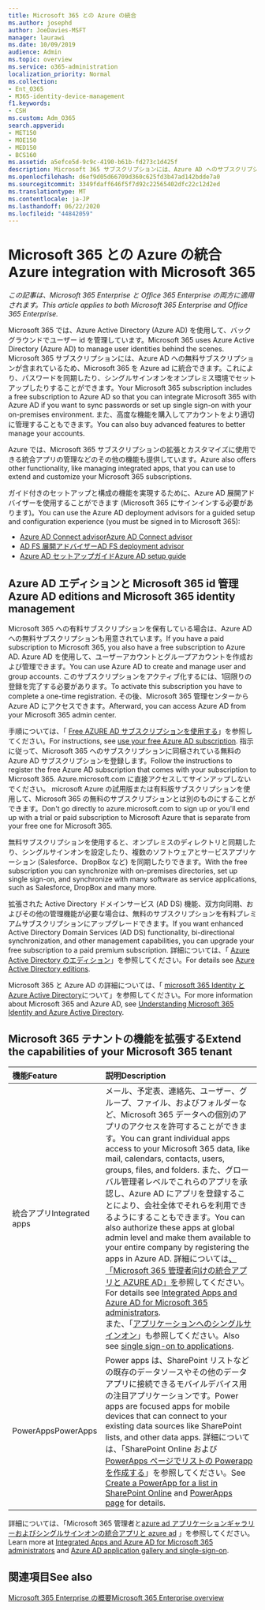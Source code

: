 ```yaml
---
title: Microsoft 365 との Azure の統合
ms.author: josephd
author: JoeDavies-MSFT
manager: laurawi
ms.date: 10/09/2019
audience: Admin
ms.topic: overview
ms.service: o365-administration
localization_priority: Normal
ms.collection:
- Ent_O365
- M365-identity-device-management
f1.keywords:
- CSH
ms.custom: Adm_O365
search.appverid:
- MET150
- MOE150
- MED150
- BCS160
ms.assetid: a5efce5d-9c9c-4190-b61b-fd273c1d425f
description: Microsoft 365 サブスクリプションには、Azure AD へのサブスクリプションが含まれています。 オンプレミス環境でのパスワード同期またはシングルサインオンを行う場合は、Microsoft 365 を Azure AD と統合します。
ms.openlocfilehash: d6ef9d05d66709d360c625fd3b47ad142bdde7a0
ms.sourcegitcommit: 3349fdaff646f5f7d92c22565402dfc22c12d2ed
ms.translationtype: MT
ms.contentlocale: ja-JP
ms.lasthandoff: 06/22/2020
ms.locfileid: "44842059"
---
```

# <a name="azure-integration-with-microsoft-365"></a><span data-ttu-id="99776-104">Microsoft 365 との Azure の統合</span><span class="sxs-lookup"><span data-stu-id="99776-104">Azure integration with Microsoft 365</span></span>

<span data-ttu-id="99776-105">*この記事は、Microsoft 365 Enterprise と Office 365 Enterprise の両方に適用されます。*</span><span class="sxs-lookup"><span data-stu-id="99776-105">*This article applies to both Microsoft 365 Enterprise and Office 365 Enterprise.*</span></span>

<span data-ttu-id="99776-106">Microsoft 365 では、Azure Active Directory (Azure AD) を使用して、バックグラウンドでユーザー id を管理しています。</span><span class="sxs-lookup"><span data-stu-id="99776-106">Microsoft 365 uses Azure Active Directory (Azure AD) to manage user identities behind the scenes.</span></span> <span data-ttu-id="99776-107">Microsoft 365 サブスクリプションには、Azure AD への無料サブスクリプションが含まれているため、Microsoft 365 を Azure ad に統合できます。これにより、パスワードを同期したり、シングルサインオンをオンプレミス環境でセットアップしたりすることができます。</span><span class="sxs-lookup"><span data-stu-id="99776-107">Your Microsoft 365 subscription includes a free subscription to Azure AD so that you can integrate Microsoft 365 with Azure AD if you want to sync passwords or set up single sign-on with your on-premises environment.</span></span> <span data-ttu-id="99776-108">また、高度な機能を購入してアカウントをより適切に管理することもできます。</span><span class="sxs-lookup"><span data-stu-id="99776-108">You can also buy advanced features to better manage your accounts.</span></span>
  
<span data-ttu-id="99776-109">Azure では、Microsoft 365 サブスクリプションの拡張とカスタマイズに使用できる統合アプリの管理などのその他の機能も提供しています。</span><span class="sxs-lookup"><span data-stu-id="99776-109">Azure also offers other functionality, like managing integrated apps, that you can use to extend and customize your Microsoft 365 subscriptions.</span></span>
  
<span data-ttu-id="99776-110">ガイド付きのセットアップと構成の機能を実現するために、Azure AD 展開アドバイザーを使用することができます (Microsoft 365 にサインインする必要があります)。</span><span class="sxs-lookup"><span data-stu-id="99776-110">You can use the Azure AD deployment advisors for a guided setup and configuration experience (you must be signed in to Microsoft 365):</span></span>

 - [<span data-ttu-id="99776-111">Azure AD Connect advisor</span><span class="sxs-lookup"><span data-stu-id="99776-111">Azure AD Connect advisor</span></span>](https://aka.ms/aadconnectpwsync)
 - [<span data-ttu-id="99776-112">AD FS 展開アドバイザー</span><span class="sxs-lookup"><span data-stu-id="99776-112">AD FS deployment advisor</span></span>](https://aka.ms/adfsguidance)
 - [<span data-ttu-id="99776-113">Azure AD セットアップガイド</span><span class="sxs-lookup"><span data-stu-id="99776-113">Azure AD setup guide</span></span>](https://aka.ms/aadpguidance)
  
## <a name="azure-ad-editions-and-microsoft-365-identity-management"></a><span data-ttu-id="99776-114">Azure AD エディションと Microsoft 365 id 管理</span><span class="sxs-lookup"><span data-stu-id="99776-114">Azure AD editions and Microsoft 365 identity management</span></span>

<span data-ttu-id="99776-115">Microsoft 365 への有料サブスクリプションを保有している場合は、Azure AD への無料サブスクリプションも用意されています。</span><span class="sxs-lookup"><span data-stu-id="99776-115">If you have a paid subscription to Microsoft 365, you also have a free subscription to Azure AD.</span></span> <span data-ttu-id="99776-116">Azure AD を使用して、ユーザーアカウントとグループアカウントを作成および管理できます。</span><span class="sxs-lookup"><span data-stu-id="99776-116">You can use Azure AD to create and manage user and group accounts.</span></span> <span data-ttu-id="99776-117">このサブスクリプションをアクティブ化するには、1回限りの登録を完了する必要があります。</span><span class="sxs-lookup"><span data-stu-id="99776-117">To activate this subscription you have to complete a one-time registration.</span></span> <span data-ttu-id="99776-118">その後、Microsoft 365 管理センターから Azure AD にアクセスできます。</span><span class="sxs-lookup"><span data-stu-id="99776-118">Afterward, you can access Azure AD from your Microsoft 365 admin center.</span></span> 

<span data-ttu-id="99776-119">手順については、「 [Free AZURE AD サブスクリプションを使用する](https://go.microsoft.com/fwlink/p/?LinkId=617127)」を参照してください。</span><span class="sxs-lookup"><span data-stu-id="99776-119">For instructions, see [use your free Azure AD subscription](https://go.microsoft.com/fwlink/p/?LinkId=617127).</span></span> <span data-ttu-id="99776-120">指示に従って、Microsoft 365 へのサブスクリプションに同梱されている無料の Azure AD サブスクリプションを登録します。</span><span class="sxs-lookup"><span data-stu-id="99776-120">Follow the instructions to register the free Azure AD subscription that comes with your subscription to Microsoft 365.</span></span> <span data-ttu-id="99776-121">Azure.microsoft.com に直接アクセスしてサインアップしないでください。 microsoft Azure の試用版または有料版サブスクリプションを使用して、Microsoft 365 の無料のサブスクリプションとは別のものにすることができます。</span><span class="sxs-lookup"><span data-stu-id="99776-121">Don't go directly to azure.microsoft.com to sign up or you'll end up with a trial or paid subscription to Microsoft Azure that is separate from your free one for Microsoft 365.</span></span> 
  
<span data-ttu-id="99776-122">無料サブスクリプションを使用すると、オンプレミスのディレクトリと同期したり、シングルサインオンを設定したり、複数のソフトウェアとサービスアプリケーション (Salesforce、DropBox など) を同期したりできます。</span><span class="sxs-lookup"><span data-stu-id="99776-122">With the free subscription you can synchronize with on-premises directories, set up single sign-on, and synchronize with many software as service applications, such as Salesforce, DropBox and many more.</span></span>
  
<span data-ttu-id="99776-123">拡張された Active Directory ドメインサービス (AD DS) 機能、双方向同期、およびその他の管理機能が必要な場合は、無料のサブスクリプションを有料プレミアムサブスクリプションにアップグレードできます。</span><span class="sxs-lookup"><span data-stu-id="99776-123">If you want enhanced Active Directory Domain Services (AD DS) functionality, bi-directional synchronization, and other management capabilities, you can upgrade your free subscription to a paid premium subscription.</span></span> <span data-ttu-id="99776-124">詳細については、「 [Azure Active Directory のエディション](https://azure.microsoft.com/pricing/details/active-directory/)」を参照してください。</span><span class="sxs-lookup"><span data-stu-id="99776-124">For details see [Azure Active Directory editions](https://azure.microsoft.com/pricing/details/active-directory/).</span></span>
  
<span data-ttu-id="99776-125">Microsoft 365 と Azure AD の詳細については、「 [microsoft 365 Identity と Azure Active Directory](about-office-365-identity.md)について」を参照してください。</span><span class="sxs-lookup"><span data-stu-id="99776-125">For more information about Microsoft 365 and Azure AD, see [Understanding Microsoft 365 Identity and Azure Active Directory](about-office-365-identity.md).</span></span>
  
## <a name="extend-the-capabilities-of-your-microsoft-365-tenant"></a><span data-ttu-id="99776-126">Microsoft 365 テナントの機能を拡張する</span><span class="sxs-lookup"><span data-stu-id="99776-126">Extend the capabilities of your Microsoft 365 tenant</span></span>

|<span data-ttu-id="99776-127">**機能**</span><span class="sxs-lookup"><span data-stu-id="99776-127">**Feature**</span></span>|<span data-ttu-id="99776-128">**説明**</span><span class="sxs-lookup"><span data-stu-id="99776-128">**Description**</span></span>|
|:-----|:-----|
|<span data-ttu-id="99776-129">統合アプリ</span><span class="sxs-lookup"><span data-stu-id="99776-129">Integrated apps</span></span>  <br/> |<span data-ttu-id="99776-130">メール、予定表、連絡先、ユーザー、グループ、ファイル、およびフォルダーなど、Microsoft 365 データへの個別のアプリのアクセスを許可することができます。</span><span class="sxs-lookup"><span data-stu-id="99776-130">You can grant individual apps access to your Microsoft 365 data, like mail, calendars, contacts, users, groups, files, and folders.</span></span> <span data-ttu-id="99776-131">また、グローバル管理者レベルでこれらのアプリを承認し、Azure AD にアプリを登録することにより、会社全体でそれらを利用できるようにすることもできます。</span><span class="sxs-lookup"><span data-stu-id="99776-131">You can also authorize these apps at global admin level and make them available to your entire company by registering the apps in Azure AD.</span></span> <span data-ttu-id="99776-132">詳細については[、「Microsoft 365 管理者向けの統合アプリと AZURE AD」を](https://support.office.com/article/cb2250e3-451e-416f-bf4e-363549652c2a)参照してください。</span><span class="sxs-lookup"><span data-stu-id="99776-132">For details see [Integrated Apps and Azure AD for Microsoft 365 administrators](https://support.office.com/article/cb2250e3-451e-416f-bf4e-363549652c2a).</span></span>  <br/> <span data-ttu-id="99776-133">また、「[アプリケーションへのシングルサインオン](https://go.microsoft.com/fwlink/p/?LinkId=698604)」も参照してください。</span><span class="sxs-lookup"><span data-stu-id="99776-133">Also see [single sign-on to applications](https://go.microsoft.com/fwlink/p/?LinkId=698604).</span></span>  <br/> |
|<span data-ttu-id="99776-134">PowerApps</span><span class="sxs-lookup"><span data-stu-id="99776-134">PowerApps</span></span>  <br/> | <span data-ttu-id="99776-135">Power apps は、SharePoint リストなどの既存のデータソースやその他のデータアプリに接続できるモバイルデバイス用の注目アプリケーションです。</span><span class="sxs-lookup"><span data-stu-id="99776-135">Power apps are focused apps for mobile devices that can connect to your existing data sources like SharePoint lists, and other data apps.</span></span> <span data-ttu-id="99776-136">詳細については、「SharePoint Online および[PowerApps ページ](https://powerapps.microsoft.com/)[でリストの Powerapp を作成する](https://support.office.com/article/9338b2d2-67ac-4b81-8e67-97da27e5e9ab)」を参照してください。</span><span class="sxs-lookup"><span data-stu-id="99776-136">See [Create a PowerApp for a list in SharePoint Online](https://support.office.com/article/9338b2d2-67ac-4b81-8e67-97da27e5e9ab) and [PowerApps page](https://powerapps.microsoft.com/) for details.</span></span>  <br/> |
   
<span data-ttu-id="99776-137">詳細については、「Microsoft 365 管理者と[azure ad アプリケーションギャラリーおよびシングルサインオン](https://docs.microsoft.com/azure/active-directory/manage-apps/what-is-single-sign-on)[の統合アプリと azure ad](integrated-apps-and-azure-ads.md) 」を参照してください。</span><span class="sxs-lookup"><span data-stu-id="99776-137">Learn more at [Integrated Apps and Azure AD for Microsoft 365 administrators](integrated-apps-and-azure-ads.md) and [Azure AD application gallery and single-sign-on](https://docs.microsoft.com/azure/active-directory/manage-apps/what-is-single-sign-on).</span></span>

## <a name="see-also"></a><span data-ttu-id="99776-138">関連項目</span><span class="sxs-lookup"><span data-stu-id="99776-138">See also</span></span>

[<span data-ttu-id="99776-139">Microsoft 365 Enterprise の概要</span><span class="sxs-lookup"><span data-stu-id="99776-139">Microsoft 365 Enterprise overview</span></span>](https://docs.microsoft.com/microsoft-365/enterprise/microsoft-365-overview)
